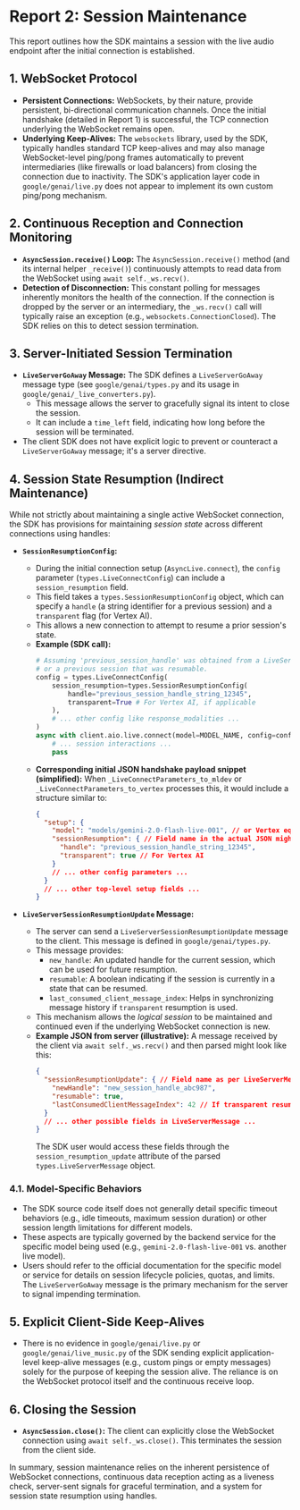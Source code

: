 # Report 2: Session Maintenance

This report outlines how the SDK maintains a session with the live audio endpoint after the initial connection is established.

## 1. WebSocket Protocol

- **Persistent Connections:** WebSockets, by their nature, provide persistent, bi-directional communication channels. Once the initial handshake (detailed in Report 1) is successful, the TCP connection underlying the WebSocket remains open.
- **Underlying Keep-Alives:** The `websockets` library, used by the SDK, typically handles standard TCP keep-alives and may also manage WebSocket-level ping/pong frames automatically to prevent intermediaries (like firewalls or load balancers) from closing the connection due to inactivity. The SDK's application layer code in `google/genai/live.py` does not appear to implement its own custom ping/pong mechanism.

## 2. Continuous Reception and Connection Monitoring

- **`AsyncSession.receive()` Loop:** The `AsyncSession.receive()` method (and its internal helper `_receive()`) continuously attempts to read data from the WebSocket using `await self._ws.recv()`.
- **Detection of Disconnection:** This constant polling for messages inherently monitors the health of the connection. If the connection is dropped by the server or an intermediary, the `_ws.recv()` call will typically raise an exception (e.g., `websockets.ConnectionClosed`). The SDK relies on this to detect session termination.

## 3. Server-Initiated Session Termination

- **`LiveServerGoAway` Message:** The SDK defines a `LiveServerGoAway` message type (see `google/genai/types.py` and its usage in `google/genai/_live_converters.py`).
    - This message allows the server to gracefully signal its intent to close the session.
    - It can include a `time_left` field, indicating how long before the session will be terminated.
- The client SDK does not have explicit logic to prevent or counteract a `LiveServerGoAway` message; it's a server directive.

## 4. Session State Resumption (Indirect Maintenance)

While not strictly about maintaining a single active WebSocket connection, the SDK has provisions for maintaining *session state* across different connections using handles:

- **`SessionResumptionConfig`:**
    - During the initial connection setup (`AsyncLive.connect`), the `config` parameter (`types.LiveConnectConfig`) can include a `session_resumption` field.
    - This field takes a `types.SessionResumptionConfig` object, which can specify a `handle` (a string identifier for a previous session) and a `transparent` flag (for Vertex AI).
    - This allows a new connection to attempt to resume a prior session's state.
    - **Example (SDK call):**
      ```python
      # Assuming 'previous_session_handle' was obtained from a LiveServerSessionResumptionUpdate
      # or a previous session that was resumable.
      config = types.LiveConnectConfig(
          session_resumption=types.SessionResumptionConfig(
              handle="previous_session_handle_string_12345",
              transparent=True # For Vertex AI, if applicable
          ),
          # ... other config like response_modalities ...
      )
      async with client.aio.live.connect(model=MODEL_NAME, config=config) as session:
          # ... session interactions ...
          pass
      ```
    - **Corresponding initial JSON handshake payload snippet (simplified):**
      When `_LiveConnectParameters_to_mldev` or `_LiveConnectParameters_to_vertex` processes this, it would include a structure similar to:
      ```json
      {
        "setup": {
          "model": "models/gemini-2.0-flash-live-001", // or Vertex equivalent
          "sessionResumption": { // Field name in the actual JSON might vary slightly (e.g. sessionResumption)
            "handle": "previous_session_handle_string_12345",
            "transparent": true // For Vertex AI
          }
          // ... other config parameters ...
        }
        // ... other top-level setup fields ...
      }
      ```

- **`LiveServerSessionResumptionUpdate` Message:**
    - The server can send a `LiveServerSessionResumptionUpdate` message to the client. This message is defined in `google/genai/types.py`.
    - This message provides:
        - `new_handle`: An updated handle for the current session, which can be used for future resumption.
        - `resumable`: A boolean indicating if the session is currently in a state that can be resumed.
        - `last_consumed_client_message_index`: Helps in synchronizing message history if `transparent` resumption is used.
    - This mechanism allows the *logical session* to be maintained and continued even if the underlying WebSocket connection is new.
    - **Example JSON from server (illustrative):**
      A message received by the client via `await self._ws.recv()` and then parsed might look like this:
      ```json
      {
        "sessionResumptionUpdate": { // Field name as per LiveServerMessage type
          "newHandle": "new_session_handle_abc987",
          "resumable": true,
          "lastConsumedClientMessageIndex": 42 // If transparent resumption was active
        }
        // ... other possible fields in LiveServerMessage ...
      }
      ```
      The SDK user would access these fields through the `session_resumption_update` attribute of the parsed `types.LiveServerMessage` object.

### 4.1. Model-Specific Behaviors

-   The SDK source code itself does not generally detail specific timeout behaviors (e.g., idle timeouts, maximum session duration) or other session length limitations for different models.
-   These aspects are typically governed by the backend service for the specific model being used (e.g., `gemini-2.0-flash-live-001` vs. another live model).
-   Users should refer to the official documentation for the specific model or service for details on session lifecycle policies, quotas, and limits. The `LiveServerGoAway` message is the primary mechanism for the server to signal impending termination.

## 5. Explicit Client-Side Keep-Alives

- There is no evidence in `google/genai/live.py` or `google/genai/live_music.py` of the SDK sending explicit application-level keep-alive messages (e.g., custom pings or empty messages) solely for the purpose of keeping the session alive. The reliance is on the WebSocket protocol itself and the continuous receive loop.

## 6. Closing the Session

- **`AsyncSession.close()`:** The client can explicitly close the WebSocket connection using `await self._ws.close()`. This terminates the session from the client side.

In summary, session maintenance relies on the inherent persistence of WebSocket connections, continuous data reception acting as a liveness check, server-sent signals for graceful termination, and a system for session state resumption using handles.
